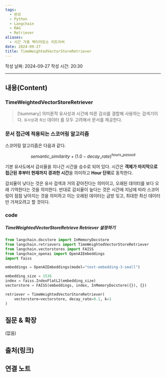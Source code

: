 ```yaml
---
tags:
  - 완성
  - Python
  - Langchain
  - RAG
  - Retriever
aliases:
  - 시간 가중 벡터저장소 리트리버
date: 2024-09-27
title: TimeWeightedVectorStoreRetriever
---
```

작성 날짜: 2024-09-27
작성 시간: 20:30


----
## 내용(Content)

### TimeWeightedVectorStoreRetriever

>[!summary]
> 의미론적 유사성과 시간에 따른 감쇠를 결합해 사용하는 검색기이다. `유사성`과 `최신` 데이터 를 모두 고려해서 문서를 제공한다.


### 문서 접근에 적용되는 스코어링 알고리즘

스코어링 알고리즘은 다음과 같다.

$$
semantic\_similarity + (1.0 - decay\_rate)^{hours\_passed}
$$


기본 유사도에서 감쇠율을 지나간 시간을 승수로 되어 있다. 시간은 **객체가 마지막으로 접근된 후부터 현재까지 경과한 시간**을 의미하고 **Hour 단위**로 동작한다.

감쇠율이 낮다는 것은 유사 검색과 거의 같아진다는 의미이고, 오래된 데이터를 보다 오래 기억한다는 것을 의미한다. 반대로 감쇠율이 높다는 것은 시간에 지남에 따라 스코어링이 점점 낮아지는 것을 의미하고 이는 오래된 데이터는 금방 잊고, 최대한 최신 데이터만 가져오려고 할 것이다.

### code

##### TimeWeightedVectorStoreRetrieve Retriever 설정하기

```python
from langchain.docstore import InMemoryDocstore
from langchain.retrievers import TimeWeightedVectorStoreRetriever
from langchain.vectorstores import FAISS
from langchain_openai import OpenAIEmbeddings
import faiss

embeddings = OpenAIEmbeddings(model="text-embedding-3-small")

embedding_size = 1536
index = faiss.IndexFlatL2(embedding_size)
vectorstore = FAISS(embeddings, index, InMemoryDocstore({}), {})

retriever = TimeWeightedVectorStoreRetriever(
    vectorstore=vectorstore, decay_rate=0.1, k=1
)
```

## 질문 & 확장

(없음)

## 출처(링크)


## 연결 노트










